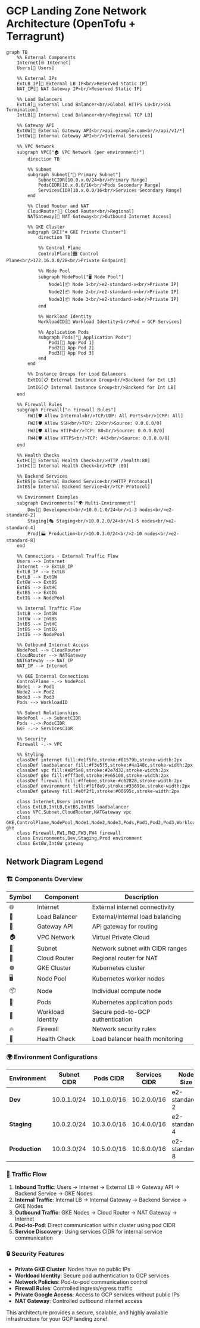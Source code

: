 # GCP Landing Zone Network Architecture (OpenTofu + Terragrunt)

```mermaid
graph TB
    %% External Components
    Internet[🌐 Internet]
    Users[👥 Users]
    
    %% External IPs
    ExtLB_IP[📍 External LB IP<br/>Reserved Static IP]
    NAT_IP[📍 NAT Gateway IP<br/>Reserved Static IP]
    
    %% Load Balancers
    ExtLB[🔄 External Load Balancer<br/>Global HTTPS LB<br/>SSL Termination]
    IntLB[🔄 Internal Load Balancer<br/>Regional TCP LB]
    
    %% Gateway API
    ExtGW[🚪 External Gateway API<br/>api.example.com<br/>/api/v1/*]
    IntGW[🚪 Internal Gateway API<br/>Internal Services]
    
    %% VPC Network
    subgraph VPC["🏠 VPC Network (per environment)"]
        direction TB
        
        %% Subnet
        subgraph Subnet["📡 Primary Subnet"]
            SubnetCIDR[10.0.x.0/24<br/>Primary Range]
            PodsCIDR[10.x.0.0/16<br/>Pods Secondary Range]
            ServicesCIDR[10.x.0.0/16<br/>Services Secondary Range]
        end
        
        %% Cloud Router and NAT
        CloudRouter[🔀 Cloud Router<br/>Regional]
        NATGateway[🚪 NAT Gateway<br/>Outbound Internet Access]
        
        %% GKE Cluster
        subgraph GKE["☸️ GKE Private Cluster"]
            direction TB
            
            %% Control Plane
            ControlPlane[🎛️ Control Plane<br/>172.16.0.0/28<br/>Private Endpoint]
            
            %% Node Pool
            subgraph NodePool["🖥️ Node Pool"]
                Node1[📦 Node 1<br/>e2-standard-x<br/>Private IP]
                Node2[📦 Node 2<br/>e2-standard-x<br/>Private IP]
                Node3[📦 Node 3<br/>e2-standard-x<br/>Private IP]
            end
            
            %% Workload Identity
            WorkloadID[🔐 Workload Identity<br/>Pod ↔ GCP Services]
            
            %% Application Pods
            subgraph Pods["🎯 Application Pods"]
                Pod1[📱 App Pod 1]
                Pod2[📱 App Pod 2]
                Pod3[📱 App Pod 3]
            end
        end
        
        %% Instance Groups for Load Balancers
        ExtIG[📋 External Instance Group<br/>Backend for Ext LB]
        IntIG[📋 Internal Instance Group<br/>Backend for Int LB]
    end
    
    %% Firewall Rules
    subgraph Firewall["🔥 Firewall Rules"]
        FW1[🛡️ Allow Internal<br/>TCP/UDP: All Ports<br/>ICMP: All]
        FW2[🛡️ Allow SSH<br/>TCP: 22<br/>Source: 0.0.0.0/0]
        FW3[🛡️ Allow HTTP<br/>TCP: 80<br/>Source: 0.0.0.0/0]
        FW4[🛡️ Allow HTTPS<br/>TCP: 443<br/>Source: 0.0.0.0/0]
    end
    
    %% Health Checks
    ExtHC[💊 External Health Check<br/>HTTP /health:80]
    IntHC[💊 Internal Health Check<br/>TCP :80]
    
    %% Backend Services
    ExtBS[⚙️ External Backend Service<br/>HTTP Protocol]
    IntBS[⚙️ Internal Backend Service<br/>TCP Protocol]
    
    %% Environment Examples
    subgraph Environments["🌍 Multi-Environment"]
        Dev[🧪 Development<br/>10.0.1.0/24<br/>1-3 nodes<br/>e2-standard-2]
        Staging[🎭 Staging<br/>10.0.2.0/24<br/>1-5 nodes<br/>e2-standard-4]
        Prod[🏭 Production<br/>10.0.3.0/24<br/>2-10 nodes<br/>e2-standard-8]
    end
    
    %% Connections - External Traffic Flow
    Users --> Internet
    Internet --> ExtLB_IP
    ExtLB_IP --> ExtLB
    ExtLB --> ExtGW
    ExtGW --> ExtBS
    ExtBS --> ExtHC
    ExtBS --> ExtIG
    ExtIG --> NodePool
    
    %% Internal Traffic Flow
    IntLB --> IntGW
    IntGW --> IntBS
    IntBS --> IntHC
    IntBS --> IntIG
    IntIG --> NodePool
    
    %% Outbound Internet Access
    NodePool --> CloudRouter
    CloudRouter --> NATGateway
    NATGateway --> NAT_IP
    NAT_IP --> Internet
    
    %% GKE Internal Connections
    ControlPlane -.-> NodePool
    Node1 --> Pod1
    Node2 --> Pod2
    Node3 --> Pod3
    Pods --> WorkloadID
    
    %% Subnet Relationships
    NodePool -.-> SubnetCIDR
    Pods -.-> PodsCIDR
    GKE -.-> ServicesCIDR
    
    %% Security
    Firewall -.-> VPC
    
    %% Styling
    classDef internet fill:#e1f5fe,stroke:#01579b,stroke-width:2px
    classDef loadbalancer fill:#f3e5f5,stroke:#4a148c,stroke-width:2px
    classDef vpc fill:#e8f5e8,stroke:#2e7d32,stroke-width:2px
    classDef gke fill:#fff3e0,stroke:#e65100,stroke-width:2px
    classDef firewall fill:#ffebee,stroke:#c62828,stroke-width:2px
    classDef environment fill:#f1f8e9,stroke:#33691e,stroke-width:2px
    classDef gateway fill:#e0f2f1,stroke:#00695c,stroke-width:2px
    
    class Internet,Users internet
    class ExtLB,IntLB,ExtBS,IntBS loadbalancer
    class VPC,Subnet,CloudRouter,NATGateway vpc
    class GKE,ControlPlane,NodePool,Node1,Node2,Node3,Pods,Pod1,Pod2,Pod3,WorkloadID gke
    class Firewall,FW1,FW2,FW3,FW4 firewall
    class Environments,Dev,Staging,Prod environment
    class ExtGW,IntGW gateway
```

## Network Diagram Legend

### 🏗️ **Components Overview**

| Symbol | Component | Description |
|--------|-----------|-------------|
| 🌐 | Internet | External internet connectivity |
| 🔄 | Load Balancer | External/Internal load balancing |
| 🚪 | Gateway API | API gateway for routing |
| 🏠 | VPC Network | Virtual Private Cloud |
| 📡 | Subnet | Network subnet with CIDR ranges |
| 🔀 | Cloud Router | Regional router for NAT |
| ☸️ | GKE Cluster | Kubernetes cluster |
| 🖥️ | Node Pool | Kubernetes worker nodes |
| 📦 | Node | Individual compute node |
| 🎯 | Pods | Kubernetes application pods |
| 🔐 | Workload Identity | Secure pod-to-GCP authentication |
| 🔥 | Firewall | Network security rules |
| 💊 | Health Check | Load balancer health monitoring |

### 🌍 **Environment Configurations**

| Environment | Subnet CIDR | Pods CIDR | Services CIDR | Node Size | Node Count |
|-------------|-------------|-----------|---------------|-----------|------------|
| **Dev** | 10.0.1.0/24 | 10.1.0.0/16 | 10.2.0.0/16 | e2-standard-2 | 1-3 |
| **Staging** | 10.0.2.0/24 | 10.3.0.0/16 | 10.4.0.0/16 | e2-standard-4 | 1-5 |
| **Production** | 10.0.3.0/24 | 10.5.0.0/16 | 10.6.0.0/16 | e2-standard-8 | 2-10 |

### 🔄 **Traffic Flow**

1. **Inbound Traffic**: Users → Internet → External LB → Gateway API → Backend Service → GKE Nodes
2. **Internal Traffic**: Internal LB → Internal Gateway → Backend Service → GKE Nodes
3. **Outbound Traffic**: GKE Nodes → Cloud Router → NAT Gateway → Internet
4. **Pod-to-Pod**: Direct communication within cluster using pod CIDR
5. **Service Discovery**: Using services CIDR for internal service communication

### 🔒 **Security Features**

- **Private GKE Cluster**: Nodes have no public IPs
- **Workload Identity**: Secure pod authentication to GCP services
- **Network Policies**: Pod-to-pod communication control
- **Firewall Rules**: Controlled ingress/egress traffic
- **Private Google Access**: Access to GCP services without public IPs
- **NAT Gateway**: Controlled outbound internet access

This architecture provides a secure, scalable, and highly available infrastructure for your GCP landing zone!
